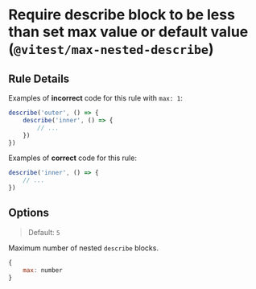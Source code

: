 # Require describe block to be less than set max value or default value (`@vitest/max-nested-describe`)

<!-- end auto-generated rule header -->

## Rule Details

Examples of **incorrect** code for this rule with `max: 1`:

```js
describe('outer', () => {
	describe('inner', () => {
		// ...
	})
})
```

Examples of **correct** code for this rule:

```js
describe('inner', () => {
	// ...
})
```

## Options

> Default: `5`

Maximum number of nested `describe` blocks.

```js
{
	max: number
}
```

